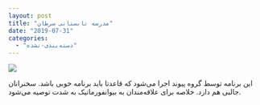 ```yaml
---
layout: post
title: "مدرسه تابستانی سرطان"
date: "2019-07-31"
categories: 
  - "دسته‌بندی-نشده"
---
```


![](https://static.evand.net/images/description/original/d5ef1f9d06ce9b3abb81d8e16de39666.jpg?x-oss-process=image/resize,h_800)

این برنامه توسط گروه پیوند اجرا می‌شود که قاعدتا باید برنامه خوبی باشد. سخنرانان جالبی هم دارد. خلاصه برای علاقه‌مندان به بیوانفورماتیک به شدت توصیه می‌شود.
